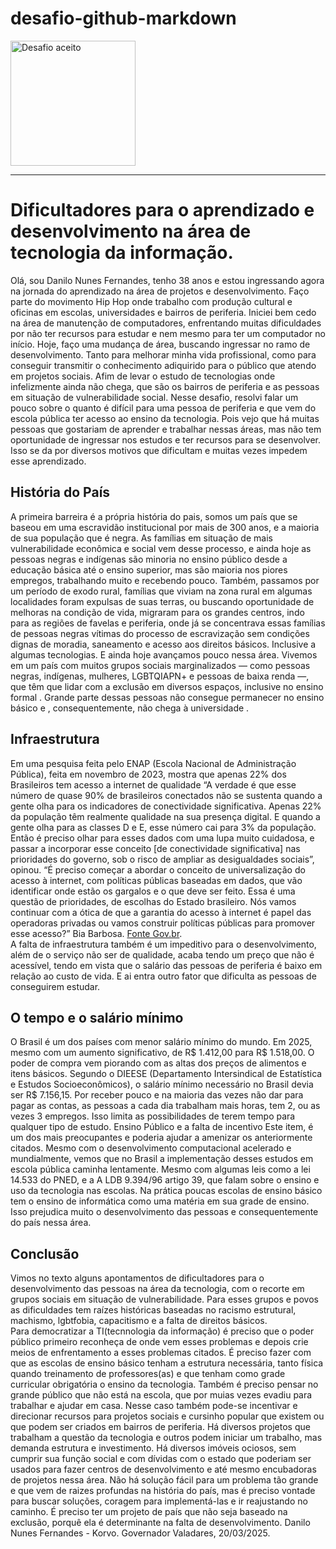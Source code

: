 # desafio-github-markdown
<img src="https://iili.io/3JuYVUl.md.gif" Title="Desafio aceito" widht="400" height="200">

***

# Dificultadores para o aprendizado e desenvolvimento na área de tecnologia da informação.

Olá, sou Danilo Nunes Fernandes, tenho 38 anos e estou ingressando agora na jornada do aprendizado na área de projetos e desenvolvimento. Faço parte do movimento Hip Hop onde trabalho com produção cultural e oficinas em escolas, universidades e bairros de periferia. Iniciei bem cedo na área de manutenção de computadores, enfrentando muitas dificuldades por não ter recursos para estudar e nem mesmo para ter um computador no início. Hoje, faço uma mudança de área, buscando ingressar no ramo de desenvolvimento. Tanto para melhorar minha vida profissional, como para conseguir transmitir o conhecimento adiquirido para o público que atendo em projetos sociais. Afim de levar o estudo de tecnologias onde infelizmente ainda não chega, que são os bairros de periferia e as pessoas em situação de vulnerabilidade social.
Nesse desafio, resolvi falar um pouco sobre o quanto é difícil para uma pessoa de periferia e que vem do escola pública ter acesso ao ensino da tecnologia. Pois vejo que há muitas pessoas que gostariam de aprender e trabalhar nessas áreas, mas não tem oportunidade de ingressar nos estudos e ter recursos para se desenvolver. Isso se da por diversos motivos que dificultam e muitas vezes impedem esse aprendizado.
## História do País
A primeira barreira é a própria história do pais, somos um país que se baseou em uma escravidão institucional por mais de 300 anos, e a maioria de sua população que é negra. As famílias em situação de mais vulnerabilidade econômica e social vem desse processo, e ainda hoje as pessoas negras e indígenas são minoria no ensino público desde a educação básica até o ensino superior, mas são maioria nos piores empregos, trabalhando muito e recebendo pouco. Também, passamos por um período de exodo rural, famílias que viviam na zona rural em algumas localidades foram expulsas de suas terras, ou buscando oportunidade de melhoras na condição de vida, migraram para os grandes centros, indo para as regiões de favelas e periferia, onde já se concentrava essas famílias de pessoas negras vítimas do processo de escravização sem condições dignas de moradia, saneamento e acesso aos direitos básicos. Inclusive a algumas tecnologias. E ainda hoje avançamos pouco nessa área. 
Vivemos em um país com muitos grupos sociais marginalizados — como pessoas negras, indígenas, mulheres, LGBTQIAPN+ e pessoas de baixa renda —, que têm que lidar com a exclusão em diversos espaços, inclusive no ensino formal . Grande parte dessas pessoas não consegue permanecer no ensino básico e , consequentemente, não chega à universidade .



## Infraestrutura
   Em uma pesquisa feita pelo ENAP (Escola Nacional de Administração Pública), feita em novembro de 2023, mostra que apenas 22% dos Brasileiros tem acesso a internet de qualidade
“A verdade é que esse número de quase 90% de brasileiros conectados não se sustenta quando a gente olha para os indicadores de conectividade significativa. Apenas 22% da população têm realmente qualidade na sua presença digital. E quando a gente olha para as classes D e E, esse número cai para 3% da população. Então é preciso olhar para esses dados com uma lupa muito cuidadosa, e passar a incorporar esse conceito [de conectividade significativa] nas prioridades do governo, sob o risco de ampliar as desigualdades sociais”, opinou. “É preciso começar a abordar o conceito de universalização do acesso à internet, com políticas públicas baseadas em dados, que vão identificar onde estão os gargalos e o que deve ser feito. Essa é uma questão de prioridades, de escolhas do Estado brasileiro. Nós vamos continuar com a ótica de que a garantia do acesso à internet é papel das operadoras privadas ou vamos construir políticas públicas para promover esse acesso?”   Bia Barbosa.
[Fonte Gov.br](https://www.enap.gov.br/pt/acontece/noticias/inclusao-digital-no-brasil-apenas-22-dos-brasileiros-tem-acesso-a-uma-internet-de-qualidade-revela-pesquisa).</br>
A falta de infraestrutura também é um impeditivo para o desenvolvimento, além de o serviço não ser de qualidade, acaba tendo um preço que não é acessível, tendo em vista que o salário das pessoas de periferia é baixo em relação ao custo de vida. E ai entra outro fator que dificulta as pessoas de conseguirem estudar.
## O tempo e o salário mínimo
O Brasil é um dos países com menor salário mínimo do mundo. Em 2025, mesmo com um aumento significativo, de R$ 1.412,00  para R$ 1.518,00. O poder de compra vem piorando com as altas dos preços de alimentos e itens básicos. Segundo o DIEESE (Departamento Intersindical de Estatística e Estudos Socioeconômicos), o salário mínimo necessário no Brasil devia ser R$ 7.156,15.
Por receber pouco e na maioria das vezes não dar para pagar as contas, as pessoas a cada dia trabalham mais horas, tem 2, ou as vezes 3 empregos. Isso limita as possibilidades de terem tempo para qualquer tipo de estudo. 
Ensino Público e a falta de incentivo
Este item, é um dos mais preocupantes e poderia ajudar a amenizar os anteriormente citados. Mesmo com o desenvolvimento computacional acelerado e mundialmente, vemos que no Brasil a implementação desses estudos em escola pública caminha lentamente. Mesmo com algumas leis como a lei 14.533 do PNED, e a A LDB 9.394/96 artigo 39, que falam sobre o ensino e uso da tecnologia nas escolas. Na prática poucas escolas de ensino básico tem o ensino de informática como uma matéria em sua grade de ensino. Isso prejudica muito o desenvolvimento das pessoas e consequentemente do país nessa área.

## Conclusão 
Vimos no texto alguns apontamentos de dificultadores para o desenvolvimento das pessoas na área da tecnologia, com o recorte em grupos sociais em situação de vulnerabilidade. Para esses grupos e povos as dificuldades tem raízes históricas baseadas no racismo estrutural, machismo, lgbtfobia, capacitismo e a falta de direitos básicos.  	
Para democratizar a TI(tecnnologia da informação) é preciso que o poder público primeiro reconheça de onde vem esses problemas e depois crie meios de enfrentamento a esses problemas citados. É preciso fazer com que as escolas de ensino básico tenham a estrutura necessária, tanto física quando treinamento de professores(as) e que tenham como grade curricular obrigatória o ensino da tecnologia.
Também é preciso pensar no grande público que não está na escola, que por muias vezes evadiu para trabalhar e ajudar em casa. Nesse caso também pode-se incentivar e direcionar recursos para projetos sociais e cursinho popular que existem ou que  podem ser criados em bairros de periferia. Há diversos projetos que trabalham a questão da tecnologia e outros podem iniciar um trabalho, mas demanda estrutura e investimento. Há diversos imóveis ociosos, sem cumprir sua função social e com dívidas com o estado que poderiam ser usados para fazer centros de desenvolvimento e até mesmo encubadoras de projetos nessa área. 
Não há solução fácil para um problema tão grande e que vem de raizes profundas na história do país, mas é preciso vontade para buscar soluções, coragem para implementá-las e ir reajustando no caminho. É preciso ter um projeto de país que não seja baseado na exclusão, porquê ela é determinante na falta de desenvolvimento.
                                                                        Danilo Nunes Fernandes - Korvo. Governador Valadares, 20/03/2025.



	